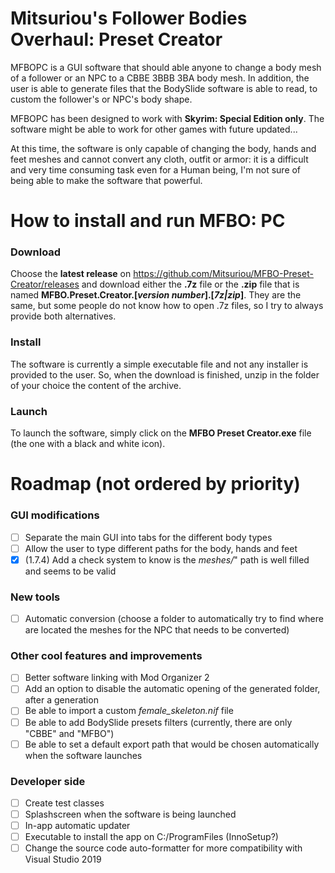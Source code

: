 # Mitsuriou's Follower Bodies Overhaul: Preset Creator
MFBOPC is a GUI software that should able anyone to change a body mesh of a follower or an NPC to a CBBE 3BBB 3BA body mesh.
In addition, the user is able to generate files that the BodySlide software is able to read, to custom the follower's or NPC's body shape.

MFBOPC has been designed to work with **Skyrim: Special Edition only**. The software might be able to work for other games with future updated...

At this time, the software is only capable of changing the body, hands and feet meshes and cannot convert any cloth, outfit or armor: it is a difficult and very time consuming task even for a Human being, I'm not sure of being able to make the software that powerful.

# How to install and run MFBO: PC
### Download
Choose the **latest release** on https://github.com/Mitsuriou/MFBO-Preset-Creator/releases and download either the **.7z** file or the **.zip** file that is named **MFBO.Preset.Creator.[*version number*].[*7z|zip*]**. They are the same, but some people do not know how to open .7z files, so I try to always provide both alternatives.

### Install
The software is currently a simple executable file and not any installer is provided to the user. So, when the download is finished, unzip in the folder of your choice the content of the archive.

### Launch
To launch the software, simply click on the **MFBO Preset Creator.exe** file (the one with a black and white icon).

# Roadmap (not ordered by priority)
### GUI modifications
- [ ] Separate the main GUI into tabs for the different body types
- [ ] Allow the user to type different paths for the body, hands and feet
- [X] (1.7.4) Add a check system to know is the *meshes/*" path is well filled and seems to be valid

### New tools
- [ ] Automatic conversion (choose a folder to automatically try to find where are located the meshes for the NPC that needs to be converted)

### Other cool features and improvements
- [ ] Better software linking with Mod Organizer 2
- [ ] Add an option to disable the automatic opening of the generated folder, after a generation
- [ ] Be able to import a custom *female_skeleton.nif* file
- [ ] Be able to add BodySlide presets filters (currently, there are only "CBBE" and "MFBO")
- [ ] Be able to set a default export path that would be chosen automatically when the software launches

### Developer side
- [ ] Create test classes
- [ ] Splashscreen when the software is being launched
- [ ] In-app automatic updater
- [ ] Executable to install the app on C:/ProgramFiles (InnoSetup?)
- [ ] Change the source code auto-formatter for more compatibility with Visual Studio 2019
